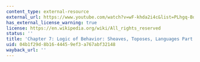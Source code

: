 ```yaml
---
content_type: external-resource
external_url: https://www.youtube.com/watch?v=wF-khda2i4c&list=PLhgq-BqyZ7i5lOqOqqRiS0U5SwTmPpHQ5&index=14
has_external_license_warning: true
license: https://en.wikipedia.org/wiki/All_rights_reserved
status: ''
title: 'Chapter 7: Logic of Behavior: Sheaves, Toposes, Languages Part 2'
uid: 04b1f29d-8b16-4445-9ef3-a767abf32148
wayback_url: ''
---
```

